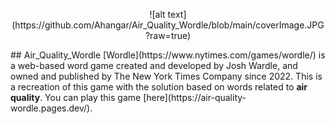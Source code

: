 <p align="center">
  ![alt text](https://github.com/Ahangar/Air_Quality_Wordle/blob/main/coverImage.JPG?raw=true)
</p>
## Air_Quality_Wordle
[Wordle](https://www.nytimes.com/games/wordle/) is a web-based word game created and developed by Josh Wardle, and owned and published by The New York Times Company since 2022.
This is a recreation of this game with the solution based on words related to <strong>air quality</strong>. You can play this game [here](https://air-quality-wordle.pages.dev/).
